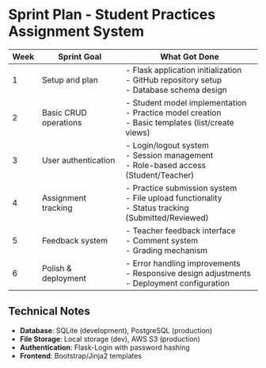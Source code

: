 # Sprint Plan - Student Practices Assignment System

| Week | Sprint Goal                          | What Got Done                                                                 |
|------|--------------------------------------|-------------------------------------------------------------------------------|
| 1    | Setup and plan                       | - Flask application initialization<br>- GitHub repository setup<br>- Database schema design |
| 2    | Basic CRUD operations                | - Student model implementation<br>- Practice model creation<br>- Basic templates (list/create views) |
| 3    | User authentication                  | - Login/logout system<br>- Session management<br>- Role-based access (Student/Teacher) |
| 4    | Assignment tracking                  | - Practice submission system<br>- File upload functionality<br>- Status tracking (Submitted/Reviewed) |
| 5    | Feedback system                      | - Teacher feedback interface<br>- Comment system<br>- Grading mechanism |
| 6    | Polish & deployment                  | - Error handling improvements<br>- Responsive design adjustments<br>- Deployment configuration |

## Technical Notes
- **Database**: SQLite (development), PostgreSQL (production)
- **File Storage**: Local storage (dev), AWS S3 (production)
- **Authentication**: Flask-Login with password hashing
- **Frontend**: Bootstrap/Jinja2 templates
